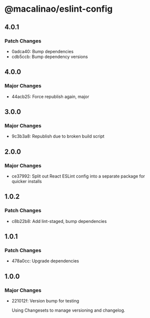 # @macalinao/eslint-config

## 4.0.1

### Patch Changes

- 0adca40: Bump dependencies
- cdb5ccb: Bump dependency versions

## 4.0.0

### Major Changes

- 44acb25: Force republish again, major

## 3.0.0

### Major Changes

- 9c3b3a8: Republish due to broken build script

## 2.0.0

### Major Changes

- ce37992: Split out React ESLint config into a separate package for quicker installs

## 1.0.2

### Patch Changes

- c8b22b8: Add lint-staged, bump dependencies

## 1.0.1

### Patch Changes

- 478a0cc: Upgrade dependencies

## 1.0.0

### Major Changes

- 221012f: Version bump for testing

  Using Changesets to manage versioning and changelog.
